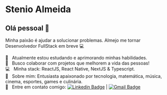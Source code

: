 # Stenio Almeida

## Olá pessoal 👋
Minha paixão é ajudar a solucionar problemas.
Almejo me tornar Desenvolvedor FullStack em breve :computer:

 :rocket:  &nbsp; Atualmente estou estudando e aprimorando minhas habilidades.
 <br/> :purple_heart: &nbsp; Busco colaborar com projetos que melhorem a vida das pessoas!
 <br/> :computer: &nbsp; Minha stack: ReactJS, React Native, NextJS & Typescript.
 <br/> 💬  &nbsp; Sobre mim: Entusiasta apaixonado por tecnologia, matemática, música, cinema, esportes, games e culinária.
 <br/> :email: &nbsp; Entre em contato comigo: [![Linkedin Badge](https://img.shields.io/badge/-StenioAlmeida-blue?style=flat-square&logo=Linkedin&logoColor=white&link=https://www.linkedin.com/in/steniosilveira/)](https://www.linkedin.com/in/steniosilveira/) 
| 
[![Gmail Badge](https://img.shields.io/badge/-stenioas@gmail.com-c14438?style=flat-square&logo=Gmail&logoColor=white&link=mailto:stenioas@gmail.com)](mailto:stenioas@gmail.com)
